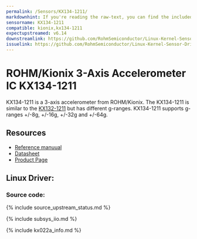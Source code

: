 ```yaml
---
permalink: /Sensors/KX134-1211/
markdownhint: If you're reading the raw-text, you can find the included stuff from the _includes folder. Or you can head to the pages in https://rohmsemiconductor.github.io/Linux-Kernel-Sensor-Drivers/
sensorname: KX134-1211
compatible: kionix,kx134-1211
expectupstreamed: v6.14
downstreamlink: https://github.com/RohmSemiconductor/Linux-Kernel-Sensor-Drivers/tree/kx134-1211-on-iio
issuelink: https://github.com/RohmSemiconductor/Linux-Kernel-Sensor-Drivers/issues?q=is%3Aissue+repo%3ALinux-Kernel-Sensor-Drivers+KX022A+in%3Atitle
---
```


# ROHM/Kionix 3-Axis Accelerometer IC KX134-1211

KX134-1211 is a 3-axis accelerometer from ROHM/Kionix. The KX134-1211 is similar to the [KX132-1211](../KX132-1211) but has different g-ranges. KX134-1211 supports g-ranges +/-8g, +/-16g, +/-32g and +/-64g.

## Resources
- [Reference manuual](https://fscdn.rohm.com/kionix/en/document/KX134-1211-Technical-Reference-Manual-Rev-5.0.pdf)
- [Datasheet](https://fscdn.rohm.com/kionix/en/datasheet/kx134-1211-e.pdf)
- [Product Page](https://www.rohm.com/products/sensors-mems/accelerometer-ics/kx134-1211-product)

## Linux Driver:

### Source code:
{% include source_upstream_status.md %}

{% include subsys_iio.md %}

{% include kx022a_info.md %}

